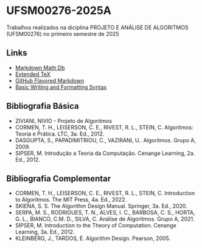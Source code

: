 # UFSM00276-2025A

Trabalhos realizados na diciplina PROJETO E ANÁLISE DE ALGORITMOS (UFSM00276) no primeiro semestre de 2025

## Links

- [Markdown Math Db](https://rpruim.github.io/s341/S19/from-class/MathinRmd.html)
- [Extended TeX](https://pt.wikipedia.org/wiki/Ajuda:Guia_de_edi%C3%A7%C3%A3o/F%C3%B3rmulas_TeX)
- [GitHub Flavored Markdown](https://github.github.com/gfm/)
- [Basic Writing and Formatting Syntax](https://docs.github.com/en/get-started/writing-on-github/getting-started-with-writing-and-formatting-on-github/basic-writing-and-formatting-syntax)

## Bibliografia Básica

- ZIVIANI, NIVIO - Projeto de Algoritmos
- CORMEN, T. H., LEISERSON, C. E., RIVEST, R. L., STEIN, C. Algoritmos: Teoria e Prática. LTC, 3a. Ed., 2012.  
- DASGUPTA, S., PAPADIMITRIOU, C., VAZIRANI, U.. Algoritmos. Grupo A, 2009.  
- SIPSER, M. Introdução a Teoria da Computação. Cenange Learning, 2a. Ed., 2012.

## Bibliografia Complementar

- CORMEN, T. H., LEISERSON, C. E., RIVEST, R. L., STEIN, C. Introduction to Algoritmos. The MIT Press, 4a. Ed., 2022.  
- SKIENA, S. S. The Algorithm Design Manual. Springer, 3a. Ed., 2020.  
- SERPA, M. S., RODRIGUES, T. N., ALVES, I. C., BARBOSA, C. S., HORTA, G. L., BIANCO, C.M. D., SILVA, C. Análise de Algoritmos. Grupo A, 2021.  
- SIPSER, M. Introduction to the Theory of Computation. Cenange Learning, 3a. Ed., 2012.  
- KLEINBERG, J., TARDOS, E. Algorithm Design. Pearson, 2005.
